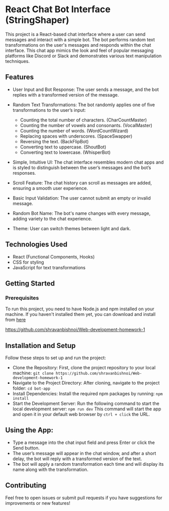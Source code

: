 # React Chat Bot Interface (StringShaper)
This project is a React-based chat interface where a user can send messages and interact with a simple bot. The bot performs random text transformations on the user's messages and responds within the chat interface. This chat app mimics the look and feel of popular messaging platforms like Discord or Slack and demonstrates various text manipulation techniques.

## Features
- User Input and Bot Response: The user sends a message, and the bot replies with a transformed version of the message.
- Random Text Transformations: The bot randomly applies one of five transformations to the user’s input:
  - Counting the total number of characters. (CharCountMaster)
  - Counting the number of vowels and consonants. (VocalMaster)
  - Counting the number of words. (WordCountWizard)
  - Replacing spaces with underscores. (SpaceSwapper)
  - Reversing the text. (BackFlipBot)
  - Converting text to uppercase. (ShoutBot)
  - Converting text to lowercase. (WhisperBot)

- Simple, Intuitive UI: The chat interface resembles modern chat apps and is styled to distinguish between the user’s messages and the bot’s responses.
- Scroll Feature: The chat history can scroll as messages are added, ensuring a smooth user experience.
- Basic Input Validation: The user cannot submit an empty or invalid message.
- Random Bot Name: The bot's name changes with every message, adding variety to the chat experience.
- Theme: User can switch themes between light and dark.

## Technologies Used
- React (Functional Components, Hooks)
- CSS for styling
- JavaScript for text transformations

## Getting Started
### Prerequisites
To run this project, you need to have Node.js and npm installed on your machine. If you haven't installed them yet, you can download and install from [here](https://nodejs.org/en)

https://github.com/shravanbishnoi/Web-development-homework-1

## Installation and Setup
Follow these steps to set up and run the project:

- Clone the Repository: First, clone the project repository to your local machine:
  `git clone https://github.com/shravanbishnoi/Web-development-homework-1`
- Navigate to the Project Directory: After cloning, navigate to the project folder:
  `cd bot-app`
- Install Dependencies: Install the required npm packages by running:
  `npm install`
- Start the Development Server: Run the following command to start the local development server:
  `npm run dev`
This command will start the app and open it in your default web browser by `ctrl + click` the URL.

## Using the App:
- Type a message into the chat input field and press Enter or click the Send button.
- The user’s message will appear in the chat window, and after a short delay, the bot will reply with a transformed version of the text.
- The bot will apply a random transformation each time and will display its name along with the transformation.

## Contributing
Feel free to open issues or submit pull requests if you have suggestions for improvements or new features!
